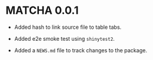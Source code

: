 # MATCHA 0.0.1

* Added hash to link source file to table tabs.

* Added e2e smoke test using `shinytest2`.

* Added a `NEWS.md` file to track changes to the package.
